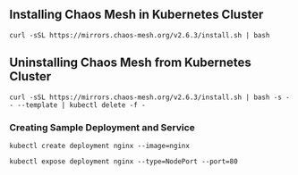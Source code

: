 ## Installing Chaos Mesh in Kubernetes Cluster
```curl -sSL https://mirrors.chaos-mesh.org/v2.6.3/install.sh | bash```


## Uninstalling Chaos Mesh from Kubernetes Cluster
```curl -sSL https://mirrors.chaos-mesh.org/v2.6.3/install.sh | bash -s -- --template | kubectl delete -f -```


### Creating Sample Deployment and Service
```
kubectl create deployment nginx --image=nginx

kubectl expose deployment nginx --type=NodePort --port=80
```
